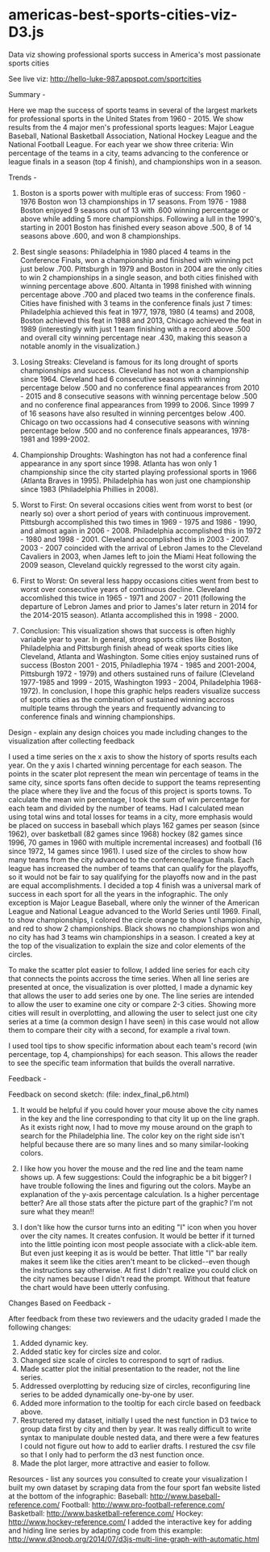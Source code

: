 # americas-best-sports-cities-viz-D3.js
Data viz showing professional sports success in America's most passionate sports cities 

See live viz: http://hello-luke-987.appspot.com/sportcities

Summary -

Here we map the success of sports teams in several of the largest markets for professional sports in the United States from 1960 - 2015. We show results from the 4 major men's professional sports leagues: Major League Baseball, National Basketball Association, National Hockey League and the National Football League. For each year we show three criteria: Win percentage of the teams in a city, teams advancing to the conference or league finals in a season (top 4 finish), and championships won in a season.

Trends -

1. Boston is a sports power with multiple eras of success:
 From 1960 - 1976 Boston won 13 championships in 17 seasons. From 1976 - 1988 Boston enjoyed 9 seasons out of 13 with .600 winning percentage or above while adding 5 more championships. Following a lull in the 1990's, starting in 2001 Boston has finished every season above .500, 8 of 14 seasons above .600, and won 8 championships.

2. Best single seasons:
 Philadelphia in 1980 placed 4 teams in the Conference Finals, won a championship and finished with winning pct just below .700. Pittsburgh in 1979 and Boston in 2004 are the only cities to win 2 championships in a single season, and both cities finished with winning percentage above .600. Altanta in 1998 finished with winning percentage above .700 and placed two teams in the conference finals. Cities have finished with 3 teams in the conference finals just 7 times: Philadelphia achieved this feat in 1977, 1978, 1980 (4 teams) and 2008, Boston achieved this feat in 1988 and 2013, Chicago achieved the feat in 1989 (interestingly  with just 1 team finishing with a record above .500 and overall city winning percentage near .430, making this season a notable anomly in the visualization.)

3. Losing Streaks:
 Cleveland is famous for its long drought of sports championships and success. Cleveland has not won a championship since 1964. Cleveland had 6 consecutive seasons with winning percentage below .500 and no conference final appearances from 2010 - 2015 and 8 consecutive seasons with winning percentage below .500 and no conference final appearances from 1999 to 2006. Since 1999 7 of 16 seasons have also resulted in winning percentges below .400. Chicago on two occassions had 4 consecutive seasons with winning percentage below .500 and no conference finals appearances, 1978-1981 and 1999-2002.

4. Championship Droughts:
Washington has not had a conference final appearance in any sport since 1998. Atlanta has won only 1 championship since the city started playing professional sports in 1966 (Atlanta Braves in 1995). Philadelphia has won just one championship since 1983 (Philadelphia Phillies in 2008).

5. Worst to First:
On several occasions cities went from worst to best (or nearly so) over a short period of years with continuous improvement. Pittsburgh accomplished this two times in 1969 - 1975 and 1986 - 1990, and almost again in 2006 - 2008. Philadelphia accomplished this in 1972 - 1980 and 1998 - 2001. Cleveland accomplished this in 2003 - 2007. 2003 - 2007 coincided with the arrival of Lebron James to the Cleveland Cavaliers in 2003, when James left to join the Miami Heat following the 2009 season, Cleveland quickly regressed to the worst city again.

6. First to Worst:
On several less happy occasions cities went from best to worst over consecutive years of continuous decline. Cleveland accomlished this twice in 1965 - 1971 and 2007 - 2011 (following the departure of Lebron James and prior to James's later return in 2014 for the 2014-2015 season). Atlanta accomplished this in 1998 - 2000.


7. Conclusion:
 This visualization shows that success is often highly variable year to year. In general, strong sports cities like Boston, Philadelphia and Pittsburgh finish ahead of weak sports cities like Cleveland, Atlanta and Washington. Some cities enjoy sustained runs of success (Boston 2001 - 2015, Philadlephia 1974 - 1985 and 2001-2004, Pittsburgh 1972 - 1979) and others sustained runs of failure (Cleveland 1977-1985 and 1999 - 2015, Washington 1993 - 2004, Philadelphia 1968-1972). In conclusion, I hope this graphic helps readers visualize success of sports cities as the combination of sustained winning accross multiple teams through the years and frequently advancing to conference finals and winning championships.


Design - explain any design choices you made including changes to the visualization after collecting feedback

I used a time series on the x axis to show the history of sports results each year. On the y axis I charted winning percentage for each season. The points in the scater plot represent the mean win percentage of teams in the same city, since sports fans often decide to support the teams representing the place where they live and the focus of this project is sports towns. To calculate the mean win percentage, I took the sum of win percentage for each team and divided by the number of teams. Had I calculated mean using total wins and total losses for teams in a city, more emphasis would be placed on success in baseball which plays 162 games per season (since 1962), over basketball (82 games since 1968) hockey (82 games since 1996, 70 games in 1960 with multiple incremental increases) and football (16 since 1972, 14 games since 1961). I used size of the circles to show how many teams from the city advanced to the conference/league finals. Each league has increased the number of teams that can qualify for the playoffs, so it would not be fair to say qualifying for the playoffs now and in the past are equal accomplishments. I decided a top 4 finish was a universal mark of success in each sport for all the years in the infographic. The only exception is Major League Baseball, where only the winner of the American League and National League advanced to the World Series until 1969. Finall, to show championships, I colored the circle orange to show 1 championship, and red to show 2 championships. Black shows no championships won and no city has had 3 teams win championships in a season. I created a key at the top of the visualization to explain the size and color elements of the circles.

To make the scatter plot easier to follow, I added line series for each city that connects the points accross the time series. When all line series are presented at once, the visualization is over plotted, I made a dynamic key that allows the user to add series one by one. The line series are intended to allow the user to examine one city or compare 2-3 cities. Showing more cities will result in overplotting, and allowing the user to select just one city series at a time (a common design I have seen) in this case would not allow them to compare their city with a second, for example a rival town.

I used tool tips to show specific information about each team's record (win percentage, top 4, championships) for each season. This allows the reader to see the specific team information that builds the overall narrative.


Feedback -

Feedback on second sketch: (file: index_final_p6.html)
1. It would be helpful if you could hover your mouse above the city names in the key and the line corresponding to that city lit up on the line graph. As it exists right now, I had to move my mouse around on the graph to search for the Philadelphia line. The color key on the right side isn't helpful because there are so many lines and so many similar-looking colors.

2. I like how you hover the mouse and the red line and the team name shows up.
A few suggestions: Could the infographic be a bit bigger?  I have trouble following the lines and figuring out the colors. Maybe an explanation of the y-axis percentage calculation.  Is a higher percentage better? Are all those stats after the picture part of the graphic?  I'm not sure what they mean!!

3. I don't like how the cursor turns into an editing "I" icon when you hover over the city names. It creates confusion. It would be better if it turned into the little pointing icon most people associate with a click-able item. But even just keeping it as is would be better. That little "I" bar really makes it seem like the cities aren't meant to be clicked--even though the instructions say otherwise. At first I didn't realize you could click on the city names because I didn't read the prompt. Without that feature the chart would have been utterly confusing.

Changes Based on Feedback -

After feedback from these two reviewers and the udacity graded I made the following changes:
1. Added dynamic key.
2. Added static key for circles size and color.
3. Changed size scale of circles to correspond to sqrt of radius.
4. Made scatter plot the initial presentation to the reader, not the line series.
5. Addressed overplotting by reducing size of circles, reconfiguring line series to be added dynamically one-by-one by user.
6. Added more information to the tooltip for each circle based on feedback above.
7. Restructered my dataset, initially I used the nest function in D3 twice to group data first by city and then by year. It was really difficult to write syntax to manipulate double nested data, and there were a few features I could not figure out how to add to earlier drafts. I restured the csv file so that I only had to perform the d3 nest function once.
8. Made the plot larger, more attractive and easier to follow.


Resources - list any sources you consulted to create your visualization
I built my own dataset by scraping data from the four sport fan website listed at the bottom of the infographic:
Baseball: http://www.baseball-reference.com/
Football: http://www.pro-football-reference.com/
Basketball: http://www.basketball-reference.com/
Hockey: http://www.hockey-reference.com/
I added the interactive key for adding and hiding line series by adapting code from this example:
http://www.d3noob.org/2014/07/d3js-multi-line-graph-with-automatic.html
